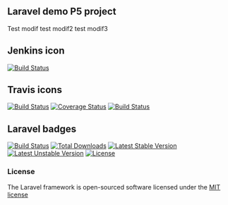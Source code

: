 ## Laravel demo P5 project

Test modif
test modif2
test modif3

## Jenkins icon
[![Build Status](http://thefamily-jenkins.quality.pentalog.fr/buildStatus/icon?job=Demo)](http://thefamily-jenkins.quality.pentalog.fr/job/Demo/)

## Travis icons
[![Build Status](https://travis-ci.org/lukacsbarni/laravel.svg?branch=master)](https://travis-ci.org/laravel/framework)
[![Coverage Status](https://coveralls.io/repos/lukacsbarni/laravel/badge.svg?branch=master&service=github)](https://coveralls.io/github/lukacsbarni/laravel?branch=master)
[![Build Status](https://drone.io/github.com/lukacsbarni/laravel/status.png)](https://drone.io/github.com/lukacsbarni/laravel/latest)


## Laravel badges

[![Build Status](https://travis-ci.org/laravel/framework.svg)](https://travis-ci.org/laravel/framework)
[![Total Downloads](https://poser.pugx.org/laravel/framework/downloads.svg)](https://packagist.org/packages/laravel/framework)
[![Latest Stable Version](https://poser.pugx.org/laravel/framework/v/stable.svg)](https://packagist.org/packages/laravel/framework)
[![Latest Unstable Version](https://poser.pugx.org/laravel/framework/v/unstable.svg)](https://packagist.org/packages/laravel/framework)
[![License](https://poser.pugx.org/laravel/framework/license.svg)](https://packagist.org/packages/laravel/framework)

### License

The Laravel framework is open-sourced software licensed under the [MIT license](http://opensource.org/licenses/MIT)
